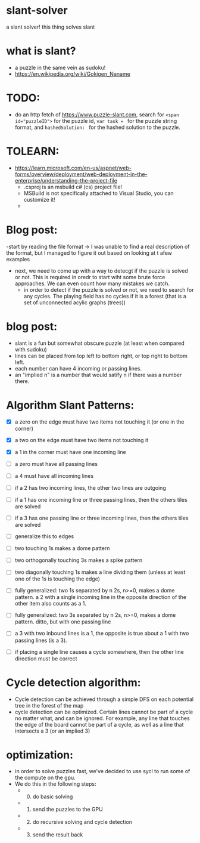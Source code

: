 # slant-solver
 a slant solver! this thing solves slant

# what is slant?
- a puzzle in the same vein as sudoku!
- https://en.wikipedia.org/wiki/Gokigen_Naname

# TODO: 
- do an http fetch of https://www.puzzle-slant.com, search for `<span id="puzzleID">` for the puzzle id, `var task = ` for the puzzle string format, and `hashedSolution: ` for the hashed solution to the puzzle. 

# TOLEARN:
- https://learn.microsoft.com/en-us/aspnet/web-forms/overview/deployment/web-deployment-in-the-enterprise/understanding-the-project-file
  - .csproj is an msbuild c# (cs) project file!
  - MSBuild is not specifically attached to Visual Studio, you can customize it!
  -  

# Blog post:
  -start by reading the file format -> I was unable to find a real description of the format, but I managed to figure it out based on looking at t afew examples
  - next, we need to come up with a way to detecgt if the puzzle is solved or not. This is required in oredr to start wiht some brute force approaches. We can even count how many mistakes we catch.
    - in order to detect if the puzzle is solved or not, we need to search for any cycles. The playing field has no cycles if it is a forest (that is a set of unconnected acylic graphs (trees))

# blog post:
- slant is a fun but somewhat obscure puzzle (at least when compared with sudoku)
- lines can be placed from top left to bottom right, or top right to bottom left.
- each number can have 4 incoming or passing lines.
- an "implied n" is a number that would satify n if there was a number there.

# Algorithm Slant Patterns:
- [x] a zero on the edge must have two items not touching it (or one in the corner)
- [x] a two on the edge must have two items not touching it
- [x] a 1 in the corner must have one incoming line

- [ ] a zero must have all passing lines
- [ ] a 4 must have all incoming lines
- [ ] if a 2 has two incoming lines, the other two lines are outgoing
- [ ] if a 1 has one incoming line or three passing lines, then the others tiles are solved
- [ ] if a 3 has one passing line or three incoming lines, then the others tiles are solved
- [ ] generalize this to edges

- [ ] two touching 1s makes a dome pattern
- [ ] two orthogonally touching 3s makes a spike pattern
- [ ] two diagonally touching 1s makes a line dividing them (unless at least one of the 1s is touching the edge)

- [ ] fully generalized: two 1s separated by n 2s, n>=0, makes a dome pattern. a 2 with a single incoming line in the opposite direction of the other item also counts as a 1. 
- [ ] fully generalized: two 3s separated by n 2s, n>=0, makes a dome pattern. ditto, but with one passing line
- [ ] a 3 with two inbound lines is a 1, the opposite is true about a 1 with two passing lines (is a 3).

- [ ] if placing a single line causes a cycle somewhere, then the other line direction must be correct

# Cycle detection algorithm:
- Cycle detection can be achieved through a simple DFS on each potential tree in the forest of the map
- cycle detection can be optimized. Certain lines cannot be part of a cycle no matter what, and can be ignored. For example, any line that touches the edge of the board cannot be part of a cycle, as well as a line that intersects a 3 (or an implied 3)

# optimization:
- in order to solve puzzles fast, we've decided to use sycl to run some of the compute on the gpu. 
- We do this in the following steps:
  - 0. do basic solving
  - 1. send the puzzles to the GPU
  - 2. do recursive solving and cycle detection
  - 3. send the result back